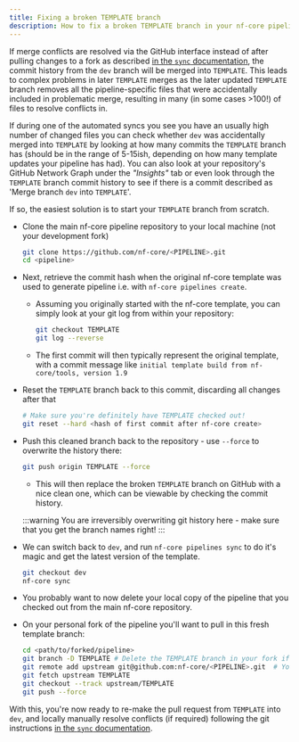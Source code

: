 ```yaml
---
title: Fixing a broken TEMPLATE branch
description: How to fix a broken TEMPLATE branch in your nf-core pipeline repository
---
```


If merge conflicts are resolved via the GitHub interface instead of after pulling changes to a fork as described [in the `sync` documentation](/docs/tutorials/sync/overview), the commit history from the `dev` branch will be merged into `TEMPLATE`.
This leads to complex problems in later `TEMPLATE` merges as the later updated `TEMPLATE` branch removes all the pipeline-specific files that were accidentally included in problematic merge, resulting in many (in some cases >100!) of files to resolve conflicts in.

If during one of the automated syncs you see you have an usually high number of changed files you can check whether `dev` was accidentally merged into `TEMPLATE` by looking at how many commits the `TEMPLATE` branch has (should be in the range of 5-15ish, depending on how many template updates your pipeline has had). You can also look at your repository's GitHub Network Graph under the _"Insights"_ tab or even look through the `TEMPLATE` branch commit history to see if there is a commit described as 'Merge branch `dev` into `TEMPLATE`'.

If so, the easiest solution is to start your `TEMPLATE` branch from scratch.

- Clone the main nf-core pipeline repository to your local machine (not your development fork)

  ```bash
  git clone https://github.com/nf-core/<PIPELINE>.git
  cd <pipeline>
  ```

- Next, retrieve the commit hash when the original nf-core template was used to generate pipeline i.e. with `nf-core pipelines create`.

  - Assuming you originally started with the nf-core template, you can simply look at your git log from within your repository:

    ```bash
    git checkout TEMPLATE
    git log --reverse
    ```

  - The first commit will then typically represent the original template, with a commit message like `initial template build from nf-core/tools, version 1.9`

- Reset the `TEMPLATE` branch back to this commit, discarding all changes after that

  ```bash
  # Make sure you're definitely have TEMPLATE checked out!
  git reset --hard <hash of first commit after nf-core create>
  ```

- Push this cleaned branch back to the repository - use `--force` to overwrite the history there:

  ```bash
  git push origin TEMPLATE --force
  ```

  - This will then replace the broken `TEMPLATE` branch on GitHub with a nice clean one, which can be viewable by checking the commit history.

  :::warning
  You are irreversibly overwriting git history here - make sure that you get the branch names right!
  :::

- We can switch back to `dev`, and run `nf-core pipelines sync` to do it's magic and get the latest version of the template.

  ```bash
  git checkout dev
  nf-core sync
  ```

- You probably want to now delete your local copy of the pipeline that you checked out from the main nf-core repository.
- On your personal fork of the pipeline you'll want to pull in this fresh template branch:

  ```bash
  cd <path/to/forked/pipeline>
  git branch -D TEMPLATE # Delete the TEMPLATE branch in your fork if you have it
  git remote add upstream git@github.com:nf-core/<PIPELINE>.git  # You might already have this set up?
  git fetch upstream TEMPLATE
  git checkout --track upstream/TEMPLATE
  git push --force
  ```

With this, you're now ready to re-make the pull request from `TEMPLATE` into `dev`, and locally manually resolve conflicts (if required) following the git instructions [in the `sync` documentation](/docs/tutorials/sync/overview#merge-template-into-main-branches).
